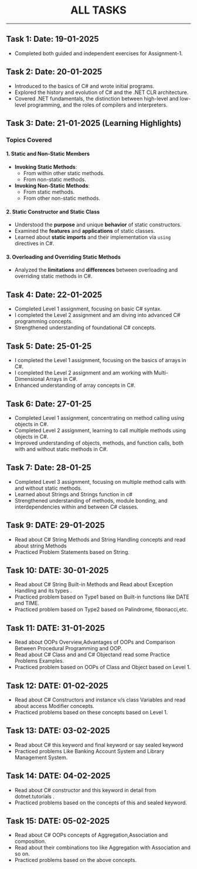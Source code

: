 <h1 align="center">ALL TASKS</h1>
<hr />

## Task 1: Date: 19-01-2025  
* Completed both guided and independent exercises for Assignment-1.  

## Task 2: Date: 20-01-2025  
* Introduced to the basics of C# and wrote initial programs.  
* Explored the history and evolution of C# and the .NET CLR architecture.  
* Covered .NET fundamentals, the distinction between high-level and low-level programming, and the roles of compilers and interpreters.  

## Task 3: Date: 21-01-2025 (Learning Highlights)  

### Topics Covered  

#### 1. Static and Non-Static Members  
- **Invoking Static Methods**:  
  - From within other static methods.  
  - From non-static methods.  
- **Invoking Non-Static Methods**:  
  - From static methods.  
  - From other non-static methods.  

#### 2. Static Constructor and Static Class  
- Understood the **purpose** and unique **behavior** of static constructors.  
- Examined the **features** and **applications** of static classes.  
- Learned about **static imports** and their implementation via `using` directives in C#.  

#### 3. Overloading and Overriding Static Methods  
- Analyzed the **limitations** and **differences** between overloading and overriding static methods in C#.


## Task 4: Date: 22-01-2025
- Completed Level 1 assignment, focusing on basic C# syntax.
- I completed the Level 2 assignment and am diving into advanced C# programming concepts.
- Strengthened understanding of foundational C# concepts.

## Task 5: Date: 25-01-25
- I completed the Level 1 assignment, focusing on the basics of arrays in C#.
- I completed the Level 2 assignment and am working with Multi-Dimensional Arrays in C#.
- Enhanced understanding of array concepts in C#.

## Task 6: Date: 27-01-25
- Completed Level 1 assignment, concentrating on method calling using objects in C#.
- Completed Level 2 assignment, learning to call multiple methods using objects in C#.
- Improved understanding of objects, methods, and function calls, both with and without static methods in C#.

## Task 7: Date: 28-01-25
- Completed Level 3 assignment, focusing on multiple method calls with and without static methods.
- Learned about Strings and Strings function in c# 
- Strengthened understanding of methods, module bonding, and interdependencies within and between C# classes.
## Task 9: DATE: 29-01-2025
* Read about C# String Methods and String Handling concepts and read about string Methods
* Practiced Problem Statements based on String.

## Task 10: DATE: 30-01-2025
* Read about C# String Built-in Methods and Read about Exception Handling and its types .
* Practiced problem based on Type1 based on Built-in functions like DATE and TIME.
* Practiced problem based on Type2 based on Palindrome, fibonacci,etc.

## Task 11: DATE: 31-01-2025
* Read about OOPs Overview,Advantages of OOPs and Comparison Between Procedural Programming and OOP.
* Read about C# Class and and C# Objectand read some Practice Problems Examples.
* Practiced problem based on OOPs of Class and Object based on Level 1.

## Task 12: DATE: 01-02-2025
* Read about C# Constructors and instance v/s class Variables and read about access Modifier concepts.
* Practiced problems based on these concepts based on Level 1.

## Task 13: DATE: 03-02-2025
* Read about C# this keyword and final keyword or say sealed keyword
* Practiced problems Like Banking Account System and Library Management System.

## Task 14: DATE: 04-02-2025
* Read about C# constructor and this keyword in detail from dotnet.tutorials .
* Practiced problems based on the concepts of this and sealed keyword.

## Task 15: DATE: 05-02-2025
* Read about C# OOPs concepts of Aggregation,Association and composition.
* Read about  their combinations too like Aggregation with Association and so on.
* Practiced problems based on the above concepts.

